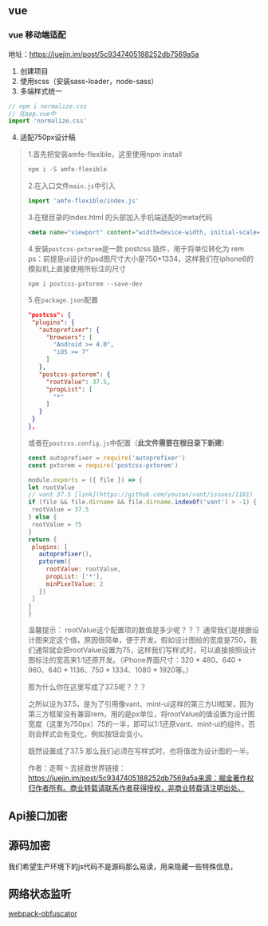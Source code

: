 ## vue

### vue 移动端适配

地址：https://juejin.im/post/5c9347405188252db7569a5a

1. 创建项目
2. 使用scss（安装sass-loader，node-sass）
3. 多端样式统一

```javascript
// npm i normalize.css
// 在app.vue中
import 'normalize.css'
```

4. 适配750px设计稿

> 1.首先把安装amfe-flexible，这里使用npm install
>
> ```powershell
> npm i -S amfe-flexible
> ```
>
> 2.在入口文件`main.js`中引入
>
> ```javascript
> import 'amfe-flexible/index.js'
> ```
>
> 3.在根目录的index.html 的头部加入手机端适配的meta代码
>
> ```html
> <meta name="viewport" content="width=device-width, initial-scale=1, maximum-scale=1, minimum-scale=1, user-scalable=no">
> ```
>
> 4.安装`postcss-pxtorem`是一款 postcss 插件，用于将单位转化为 rem
> ps：前提是ui设计的psd图尺寸大小是750*1334，这样我们在iphone6的模拟机上直接使用所标注的尺寸
>
> ```shell
> npm i postcss-pxtorem --save-dev
> ```
>
> 5.在`package.json`配置
>
> ```json
> "postcss": {
>  "plugins": {
>    "autoprefixer": {
>      "browsers": [
>        "Android >= 4.0",
>        "iOS >= 7"
>      ]
>    },
>    "postcss-pxtorem": {
>      "rootValue": 37.5,
>      "propList": [
>        "*"
>      ]
>    }
>  }
> },
> ```
>
> 或者在`postcss.config.js`中配置（**此文件需要在根目录下新建**）
>
> ```javascript
> const autoprefixer = require('autoprefixer')
> const pxtorem = require('postcss-pxtorem')
> 
> module.exports = ({ file }) => {
> let rootValue
> // vant 37.5 [link](https://github.com/youzan/vant/issues/1181)
> if (file && file.dirname && file.dirname.indexOf('vant') > -1) {
>  rootValue = 37.5
> } else {
>  rootValue = 75
> }
> return {
>  plugins: [
>    autoprefixer(),
>    pxtorem({
>      rootValue: rootValue,
>      propList: ['*'],
>      minPixelValue: 2
>    })
>  ]
> }
> }
> ```
>
> 温馨提示： rootValue这个配置项的数值是多少呢？？？ 通常我们是根据设计图来定这个值，原因很简单，便于开发。假如设计图给的宽度是750，我们通常就会把rootValue设置为75，这样我们写样式时，可以直接按照设计图标注的宽高来1:1还原开发。（iPhone界面尺寸：320 * 480、640 * 960、640 * 1136、750 * 1334、1080 * 1920等。）
>
> 那为什么你在这里写成了37.5呢？？？
>
> 之所以设为37.5，是为了引用像vant、mint-ui这样的第三方UI框架，因为第三方框架没有兼容rem，用的是px单位，将rootValue的值设置为设计图宽度（这里为750px）75的一半，即可以1:1还原vant、mint-ui的组件，否则会样式会有变化，例如按钮会变小。
>
> 既然设置成了37.5 那么我们必须在写样式时，也将值改为设计图的一半。
>
> 作者：走啊丶去拯救世界链接：https://juejin.im/post/5c9347405188252db7569a5a来源：掘金著作权归作者所有。商业转载请联系作者获得授权，非商业转载请注明出处。



## Api接口加密



## 源码加密

我们希望生产环境下的js代码不是源码那么易读，用来隐藏一些特殊信息，



## 网络状态监听

[webpack-obfuscator](https://www.npmjs.com/package/webpack-obfuscator)